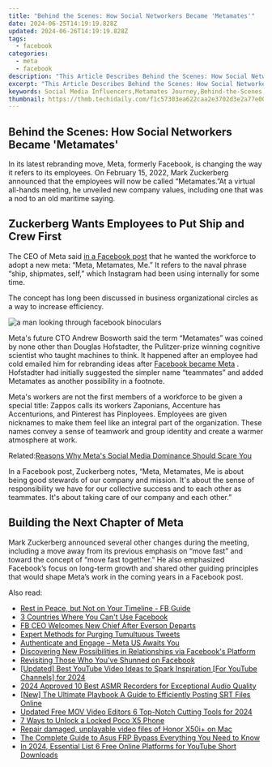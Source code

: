 ```yaml
---
title: "Behind the Scenes: How Social Networkers Became 'Metamates'"
date: 2024-06-25T14:19:19.828Z
updated: 2024-06-26T14:19:19.828Z
tags:
  - facebook
categories:
  - meta
  - facebook
description: "This Article Describes Behind the Scenes: How Social Networkers Became 'Metamates'"
excerpt: "This Article Describes Behind the Scenes: How Social Networkers Became 'Metamates'"
keywords: Social Media Influencers,Metamates Journey,Behind-the-Scenes Scoop,Networking Success Story,Social Engagement Strategies,Building Online Communities,Authentic Content Creators
thumbnail: https://thmb.techidaily.com/f1c57303ea622caa2e3702d3e2a77e00493f995e737fa90087cc4940fcb0139c.jpg
---
```


## Behind the Scenes: How Social Networkers Became 'Metamates'

 In its latest rebranding move, Meta, formerly Facebook, is changing the way it refers to its employees. On February 15, 2022, Mark Zuckerberg announced that the employees will now be called “Metamates.”At a virtual all-hands meeting, he unveiled new company values, including one that was a nod to an old maritime saying.

## Zuckerberg Wants Employees to Put Ship and Crew First

 The CEO of Meta said [in a Facebook post](https://www.facebook.com/zuck/posts/10114316913387601) that he wanted the workforce to adopt a new meta: “Meta, Metamates, Me.” It refers to the naval phrase “ship, shipmates, self,” which Instagram had been using internally for some time.

 The concept has long been discussed in business organizational circles as a way to increase efficiency.

![a man looking through facebook binoculars](https://static1.makeuseofimages.com/wordpress/wp-content/uploads/2022/02/a-man-looking-through-facebook-binoculars.jpg)

 Meta's future CTO Andrew Bosworth said the term “Metamates” was coined by none other than Douglas Hofstadter, the Pulitzer-prize winning cognitive scientist who taught machines to think. It happened after an employee had cold emailed him for rebranding ideas after [Facebook became Meta](https://www.makeuseof.com/facebook-announced-meta-its-new-brand/) . Hofstadter had initially suggested the simpler name “teammates” and added Metamates as another possibility in a footnote.

 Meta's workers are not the first members of a workforce to be given a special title: Zappos calls its workers Zaponians, Accenture has Accenturions, and Pinterest has Pinployees. Employees are given nicknames to make them feel like an integral part of the organization. These names convey a sense of teamwork and group identity and create a warmer atmosphere at work.

 Related:[Reasons Why Meta's Social Media Dominance Should Scare You](https://www.makeuseof.com/why-you-should-be-concerned-about-meta/)

 In a Facebook post, Zuckerberg notes, “Meta, Metamates, Me is about being good stewards of our company and mission. It's about the sense of responsibility we have for our collective success and to each other as teammates. It's about taking care of our company and each other.”

## Building the Next Chapter of Meta

 Mark Zuckerberg announced several other changes during the meeting, including a move away from its previous emphasis on “move fast” and toward the concept of “move fast together.” He also emphasized Facebook’s focus on long-term growth and shared other guiding principles that would shape Meta’s work in the coming years in a Facebook post.


<ins class="adsbygoogle"
     style="display:block"
     data-ad-format="autorelaxed"
     data-ad-client="ca-pub-7571918770474297"
     data-ad-slot="1223367746"></ins>



<ins class="adsbygoogle"
     style="display:block"
     data-ad-client="ca-pub-7571918770474297"
     data-ad-slot="8358498916"
     data-ad-format="auto"
     data-full-width-responsive="true"></ins>

<span class="atpl-alsoreadstyle">Also read:</span>
<div><ul>
<li><a href="https://facebook.techidaily.com/rest-in-peace-but-not-on-your-timeline-fb-guide/"><u>Rest in Peace, but Not on Your Timeline - FB Guide</u></a></li>
<li><a href="https://facebook.techidaily.com/3-countries-where-you-cant-use-facebook/"><u>3 Countries Where You Can't Use Facebook</u></a></li>
<li><a href="https://facebook.techidaily.com/fb-ceo-welcomes-new-chief-after-everson-departs/"><u>FB CEO Welcomes New Chief After Everson Departs</u></a></li>
<li><a href="https://facebook.techidaily.com/expert-methods-for-purging-tumultuous-tweets/"><u>Expert Methods for Purging Tumultuous Tweets</u></a></li>
<li><a href="https://facebook.techidaily.com/authenticate-and-engage-meta-us-awaits-you/"><u>Authenticate and Engage – Meta US Awaits You</u></a></li>
<li><a href="https://facebook.techidaily.com/discovering-new-possibilities-in-relationships-via-facebooks-platform/"><u>Discovering New Possibilities in Relationships via Facebook's Platform</u></a></li>
<li><a href="https://facebook.techidaily.com/revisiting-those-who-youve-shunned-on-facebook/"><u>Revisiting Those Who You’ve Shunned on Facebook</u></a></li>
<li><a href="https://facebook-record-videos.techidaily.com/updated-best-youtube-video-ideas-to-spark-inspiration-for-youtube-channels-for-2024/"><u>[Updated] Best YouTube Video Ideas to Spark Inspiration [For YouTube Channels] for 2024</u></a></li>
<li><a href="https://youtube-clips.techidaily.com/2024-approved-10-best-asmr-recorders-for-exceptional-audio-quality/"><u>2024 Approved  10 Best ASMR Recorders for Exceptional Audio Quality</u></a></li>
<li><a href="https://some-skills.techidaily.com/new-the-ultimate-playbook-a-guide-to-efficiently-posting-srt-files-online/"><u>[New] The Ultimate Playbook  A Guide to Efficiently Posting SRT Files Online</u></a></li>
<li><a href="https://ai-driven-video-production.techidaily.com/updated-free-mov-video-editors-6-top-notch-cutting-tools-for-2024/"><u>Updated Free MOV Video Editors 6 Top-Notch Cutting Tools for 2024</u></a></li>
<li><a href="https://easy-unlock-android.techidaily.com/7-ways-to-unlock-a-locked-poco-x5-phone-by-drfone-android/"><u>7 Ways to Unlock a Locked Poco X5 Phone</u></a></li>
<li><a href="https://techidaily.com/repair-damaged-unplayable-video-files-of-honor-x50iplus-on-mac-by-stellar-video-repair-mobile-video-repair/"><u>Repair damaged, unplayable video files of Honor X50i+ on Mac</u></a></li>
<li><a href="https://android-frp.techidaily.com/the-complete-guide-to-asus-frp-bypass-everything-you-need-to-know-by-drfone-android/"><u>The Complete Guide to Asus FRP Bypass Everything You Need to Know</u></a></li>
<li><a href="https://youtube-videos.techidaily.com/in-2024-essential-list-6-free-online-platforms-for-youtube-short-downloads/"><u>In 2024, Essential List  6 Free Online Platforms for YouTube Short Downloads</u></a></li>
</ul></div>
